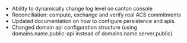 - Ability to dynamically change log level on canton console
- Reconciliation: compute, exchange and verify real ACS commitments
- Updated documentation on how to configure persistence and apis.
- Changed domain api configuration structure
  (using domains.name.public-api instead of domains.name.server.public)
